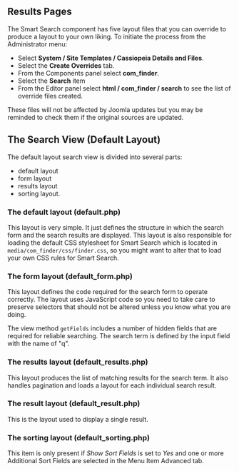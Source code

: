 <!-- Filename: Customising_the_Smart_Search_results_page / Display title: Smart Search Layout Overrides -->

## Results Pages

The Smart Search component has five layout files that you can override to
produce a layout to your own liking. To initiate the process from the
Administrator menu:

* Select **System / Site Templates / Cassiopeia Details and Files**.
* Select the **Create Overrides** tab.
* From the Components panel select **com_finder**.
* Select the **Search** item
* From the Editor panel select **html / com_finder / search** to see the list
of override files created.

These files will not be affected by Joomla updates but you may be reminded to
check them if the original sources are updated.

## The Search View (Default Layout)

The default layout search view is divided into several parts: 

- default layout
- form layout
- results layout
- sorting layout.

### The default layout (default.php)

This layout is very simple. It just defines the structure in which
the search form and the search results are displayed. This layout is also
responsible for loading the default CSS stylesheet for Smart Search which is
located in `media/com_finder/css/finder.css`, so you might want to alter that
to load your own CSS rules for Smart Search.

### The form layout (default_form.php)

This layout defines the code required for the search form to operate
correctly. The layout uses JavaScript code so you need to take care to preserve
selectors that should not be altered unless you know what you are doing.

The view method `getFields` includes a number of hidden fields that are
required for reliable searching. The search term is defined by the input
field with the name of "q".

### The results layout (default_results.php)

This layout produces the list of matching results for the search term.
It also handles pagination and loads a layout for each individual
search result.

### The result layout (default_result.php)

This is the layout used to display a single result.

### The sorting layout (default_sorting.php)

This item is only present if *Show Sort Fields* is set to *Yes* and one or more
Additional Sort Fields are selected in the Menu Item Advanced tab.
